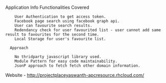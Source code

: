 Application Info
     Functionalities Covered
     
      	User Authentication to get access token.
      	Facebook page search using facebook graph api. 
      	User can favourite search results. 
      	Redendancy check for user favourited list - user cannot add same result to favourites for the second time.
		Local Storage for user's favourite list.      	
     
      Approach
       
      	No thridparty javascript library used.
      	Module Pattern for easy code maintainability.
      	JsonP approach to fetch fetch other domain information.

Website - http://projectplaceyaswanth-apcresource.rhcloud.com/
